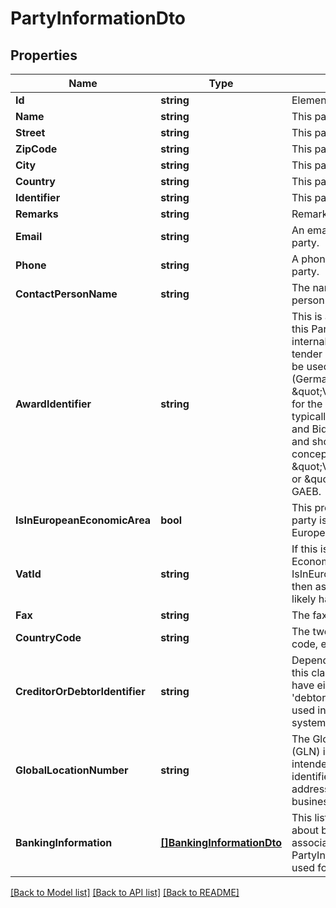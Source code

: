 # PartyInformationDto

## Properties

Name | Type | Description | Notes
------------ | ------------- | ------------- | -------------
**Id** | **string** | Elements GUID identifier. | 
**Name** | **string** | This party&#39;s name. | [optional] 
**Street** | **string** | This party&#39;s street. | [optional] 
**ZipCode** | **string** | This party&#39;s ZipCode. | [optional] 
**City** | **string** | This party&#39;s City. | [optional] 
**Country** | **string** | This party&#39;s Country. | [optional] 
**Identifier** | **string** | This party&#39;s Identifier. | [optional] 
**Remarks** | **string** | Remarks for this party. | [optional] 
**Email** | **string** | An email address for this party. | [optional] 
**Phone** | **string** | A phone number for this party. | [optional] 
**ContactPersonName** | **string** | The name of a contact person. | [optional] 
**AwardIdentifier** | **string** | This is an identifier related to this PartyInformation and their internal reference of the tender (or award). This might be used to assign an identifier (German \&quot;Vergabenummer\&quot;) for the current project. This is typically only used in Buyer and Bidder representations and should map to the concept of \&quot;Vergabenummer\&quot; or \&quot;AwardNo\&quot; in GAEB. | [optional] 
**IsInEuropeanEconomicArea** | **bool** | This property indicates if the party is registered within the European Economic Area. | 
**VatId** | **string** | If this is within the European Economic Area (see IsInEuropeanEconomicArea, then as a business entity it likely has an EU VAT Id. | [optional] 
**Fax** | **string** | The fax number for this party. | [optional] 
**CountryCode** | **string** | The two letter ISO country code, e.g. DE for Germany. | [optional] 
**CreditorOrDebtorIdentifier** | **string** | Depending on which party this class represents, it might have either a &#39;creditor&#39; or &#39;debtor&#39; number. This is often used in internal accounting systems. | [optional] 
**GlobalLocationNumber** | **string** | The Global Location Number (GLN) is issued by GS1 and is intended to be a unique identifier for the physical address of a party, e.g. a business office. | [optional] 
**BankingInformation** | [**[]BankingInformationDto**](BankingInformationDto.md) | This list contains information about bank accounts associated with this PartyInformation. It&#39;s typically used for buyers and bidders. | [optional] 

[[Back to Model list]](../README.md#documentation-for-models) [[Back to API list]](../README.md#documentation-for-api-endpoints) [[Back to README]](../README.md)


